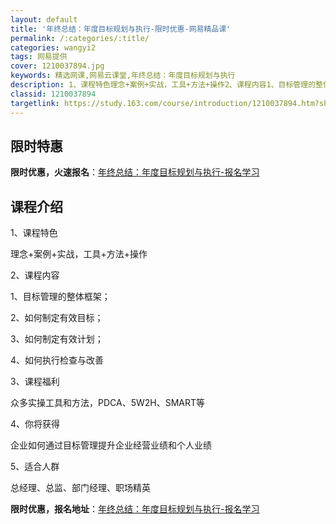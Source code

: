 ```yaml
---
layout: default
title: '年终总结：年度目标规划与执行-限时优惠-网易精品课'
permalink: /:categories/:title/
categories: wangyi2
tags: 网易提供
cover: 1210037894.jpg
keywords: 精选网课,网易云课堂,年终总结：年度目标规划与执行
description: 1、课程特色理念+案例+实战，工具+方法+操作2、课程内容1、目标管理的整体框架；2、如何制定有效目标；3、如何制定有效
classid: 1210037894
targetlink: https://study.163.com/course/introduction/1210037894.htm?share=1&shareId=1025206652&utm_campaign=share&utm_medium=iphoneShare&utm_source=&utm_u=1025206652
---
```


## 限时特惠

**限时优惠，火速报名**：[年终总结：年度目标规划与执行-报名学习](https://study.163.com/course/introduction/1210037894.htm?share=1&shareId=1025206652&utm_campaign=share&utm_medium=iphoneShare&utm_source=&utm_u=1025206652)

## 课程介绍

1、课程特色

理念+案例+实战，工具+方法+操作

2、课程内容

1、目标管理的整体框架；

2、如何制定有效目标；

3、如何制定有效计划；

4、如何执行检查与改善

3、课程福利

众多实操工具和方法，PDCA、5W2H、SMART等

4、你将获得

企业如何通过目标管理提升企业经营业绩和个人业绩

5、适合人群

总经理、总监、部门经理、职场精英

**限时优惠，报名地址**：[年终总结：年度目标规划与执行-报名学习](https://study.163.com/course/introduction/1210037894.htm?share=1&shareId=1025206652&utm_campaign=share&utm_medium=iphoneShare&utm_source=&utm_u=1025206652)

